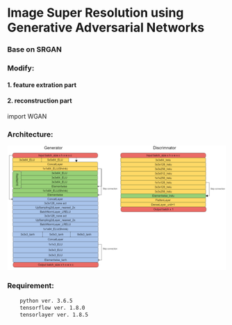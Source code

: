# Image Super Resolution using Generative Adversarial Networks

### Base on SRGAN

### Modify:

#### 1. feature extration part


#### 2. reconstruction part



import WGAN




### Architecture:

![Architecture](/img/ESRGAN2m.png)

### Requirement:

        python ver. 3.6.5
        tensorflow ver. 1.8.0
        tensorlayer ver. 1.8.5


